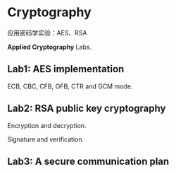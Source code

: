 #  Cryptography

应用密码学实验：AES、RSA

**Applied Cryptography** Labs.

## Lab1: AES implementation
ECB, CBC, CFB, OFB, CTR and GCM mode.

## Lab2: RSA public key cryptography 
Encryption and decryption.

Signature and verification.

## Lab3: A secure communication plan
